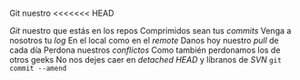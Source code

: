 Git nuestro
<<<<<<< HEAD

*Git* nuestro que estás en los repos Comprimidos sean tus *commits* Venga 
a nosotros tu *log*
En el local como en el *remote* Danos hoy nuestro *pull* de cada día 
Perdona nuestros *conflictos*
Como también perdonamos los de otros geeks No nos dejes caer en *detached 
HEAD*
y líbranos de *SVN*
`git commit --amend`

